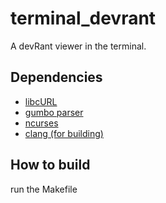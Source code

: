 # terminal_devrant
A devRant viewer in the terminal.

## Dependencies
- [libcURL](https://curl.haxx.se/libcurl/)
- [gumbo parser](https://github.com/google/gumbo-parser)
- [ncurses](https://www.gnu.org/software/ncurses/ncurses.html)
- [clang (for building)](http://clang.llvm.org/)

## How to build
run the Makefile
